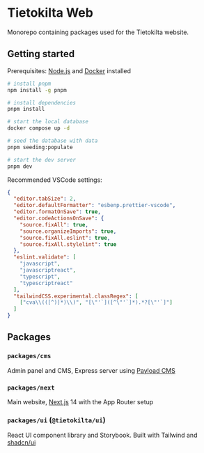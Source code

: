# Tietokilta Web

Monorepo containing packages used for the Tietokilta website.

## Getting started

Prerequisites: [Node.js](https://nodejs.org/en/) and [Docker](https://www.docker.com/) installed

```sh
# install pnpm
npm install -g pnpm

# install dependencies
pnpm install

# start the local database
docker compose up -d

# seed the database with data
pnpm seeding:populate

# start the dev server
pnpm dev
```

Recommended VSCode settings:

```json
{
  "editor.tabSize": 2,
  "editor.defaultFormatter": "esbenp.prettier-vscode",
  "editor.formatOnSave": true,
  "editor.codeActionsOnSave": {
    "source.fixAll": true,
    "source.organizeImports": true,
    "source.fixAll.eslint": true,
    "source.fixAll.stylelint": true
  },
  "eslint.validate": [
    "javascript",
    "javascriptreact",
    "typescript",
    "typescriptreact"
  ],
  "tailwindCSS.experimental.classRegex": [
    ["cva\\(([^)]*)\\)", "[\"'`]([^\"'`]*).*?[\"'`]"]
  ]
}
```

## Packages

### `packages/cms`

Admin panel and CMS, Express server using [Payload CMS](https://payloadcms.com/)

### `packages/next`

Main website, [Next.js](https://nextjs.org/) 14 with the App Router setup

### `packages/ui` (`@tietokilta/ui`)

React UI component library and Storybook. Built with Tailwind and [shadcn/ui](https://ui.shadcn.com/)
